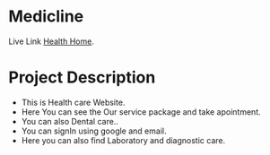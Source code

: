 # Medicline

Live Link [Health Home](https://medicline-9caea.web.app).


# Project Description

- This is Health care Website.
- Here You can see the Our service package and take apointment.
- You can also Dental care..
- You can signIn using google and email.
- Here you can also find Laboratory and diagnostic care.
